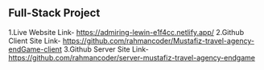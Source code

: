 ## Full-Stack Project
1.Live Website Link- https://admiring-lewin-e1f4cc.netlify.app/
2.Github Client Site Link- https://github.com/rahmancoder/Mustafiz-travel-agency-endGame-client
3.Github Server Site Link- https://github.com/rahmancoder/server-mustafiz-travel-agency-endgame